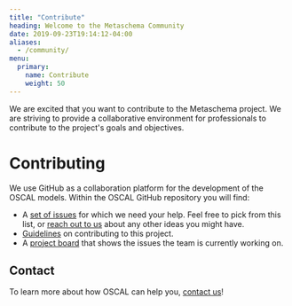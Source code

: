 ```yaml
---
title: "Contribute"
heading: Welcome to the Metaschema Community
date: 2019-09-23T19:14:12-04:00
aliases:
  - /community/
menu:
  primary:
    name: Contribute
    weight: 50
---
```


We are excited that you want to contribute to the Metaschema project. We are striving to provide a collaborative environment for professionals to contribute to the project's goals and objectives.

# Contributing

We use GitHub as a collaboration platform for the development of the OSCAL models. Within the OSCAL GitHub repository you will find:

- A [set of issues](https://github.com/usnistgov/metaschema/issues?q=is%3Aopen+is%3Aissue+label%3A%22help+wanted%22) for which we need your help. Feel free to pick from this list, or [reach out to us](contact/) about any other ideas you might have.
- [Guidelines](https://github.com/usnistgov/metaschema/blob/master/CONTRIBUTING.md) on contributing to this project.
- A [project board](https://github.com/usnistgov/metaschema/projects) that shows the issues the team is currently working on.

## Contact

To learn more about how OSCAL can help you, [contact us](contact/)!

